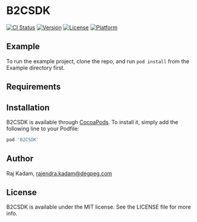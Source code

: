 # B2CSDK

[![CI Status](https://img.shields.io/travis/rajdegpeg/B2CSDK.svg?style=flat)](https://travis-ci.org/rajdegpeg/B2CSDK)
[![Version](https://img.shields.io/cocoapods/v/B2CSDK.svg?style=flat)](https://cocoapods.org/pods/B2CSDK)
[![License](https://img.shields.io/cocoapods/l/B2CSDK.svg?style=flat)](https://cocoapods.org/pods/B2CSDK)
[![Platform](https://img.shields.io/cocoapods/p/B2CSDK.svg?style=flat)](https://cocoapods.org/pods/B2CSDK)

## Example

To run the example project, clone the repo, and run `pod install` from the Example directory first.

## Requirements

## Installation

B2CSDK is available through [CocoaPods](https://cocoapods.org). To install
it, simply add the following line to your Podfile:

```ruby
pod 'B2CSDK'
```

## Author

Raj Kadam, rajendra.kadam@degpeg.com

## License

B2CSDK is available under the MIT license. See the LICENSE file for more info.
